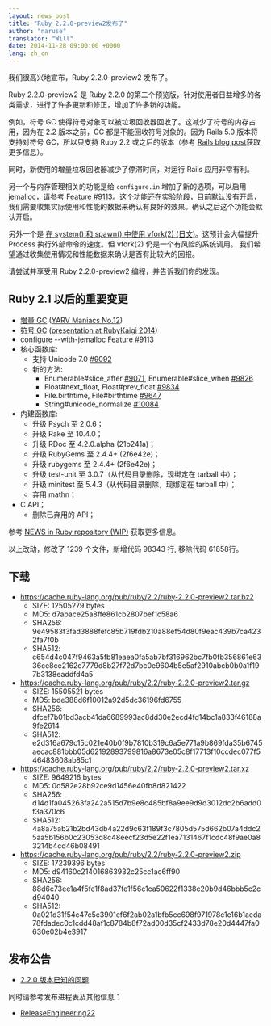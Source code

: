 ```yaml
---
layout: news_post
title: "Ruby 2.2.0-preview2发布了"
author: "naruse"
translator: "Will"
date: 2014-11-28 09:00:00 +0000
lang: zh_cn
---
```


我们很高兴地宣布，Ruby 2.2.0-preview2 发布了。

Ruby 2.2.0-preview2 是 Ruby 2.2.0 的第二个预览版，针对使用者日益增多的各类需求，进行了许多更新和修正，增加了许多新的功能。

例如，符号 GC 使得符号对象可以被垃圾回收器回收了。这减少了符号的内存占用，因为在 2.2 版本之前，GC 都是不能回收符号对象的。因为 Rails 5.0 版本将支持对符号 GC，所以只支持 Ruby 2.2 或之后的版本（参考 [Rails blog post](http://weblog.rubyonrails.org/2014/8/20/Rails-4-2-beta1/)获取更多信息）。

同时，新使用的增量垃圾回收器减少了停滞时间，对运行 Rails 应用非常有利。

另一个与内存管理相关的功能是给 `configure.in` 增加了新的选项，可以启用 jemalloc，请参考 [Feature #9113](https://bugs.ruby-lang.org/issues/9113)。这个功能还在实验阶段，目前默认没有开启，我们需要收集实际使用和性能的数据来确认有良好的效果。确认之后这个功能会默认开启。

另外一个是 [在 system() 和 spawn() 中使用 vfork(2) (日文)](http://www.a-k-r.org/d/2014-09.html#a2014_09_06)。这预计会大幅提升 Process 执行外部命令的速度。但 vfork(2) 仍是一个有风险的系统调用。 我们希望通过收集使用情况和性能数据来确认是否有比较大的回报。

请尝试并享受用 Ruby 2.2.0-preview2 编程，并告诉我们你的发现。

## Ruby 2.1 以后的重要变更

* [增量 GC](https://bugs.ruby-lang.org/issues/10137) ([YARV Maniacs No.12](http://magazine.rubyist.net/?0048-YARVManiacs))
* [符号 GC](https://bugs.ruby-lang.org/issues/9634) ([presentation at RubyKaigi 2014](http://www.slideshare.net/authorNari/symbol-gc))
* configure --with-jemalloc [Feature #9113](https://bugs.ruby-lang.org/issues/9113)
* 核心函数库:
  * 支持 Unicode 7.0 [#9092](https://bugs.ruby-lang.org/issues/9092)
  * 新的方法:
    * Enumerable#slice\_after [#9071](https://bugs.ruby-lang.org/issues/9071), Enumerable#slice\_when [#9826](https://bugs.ruby-lang.org/issues/9826)
    * Float#next\_float, Float#prev\_float [#9834](https://bugs.ruby-lang.org/issues/9834)
    * File.birthtime, File#birthtime [#9647](https://bugs.ruby-lang.org/issues/9647)
    * String#unicode\_normalize [#10084](https://bugs.ruby-lang.org/issues/10084)
* 内建函数库:
  * 升级 Psych 至 2.0.6；
  * 升级 Rake 至 10.4.0；
  * 升级 RDoc 至 4.2.0.alpha (21b241a)；
  * 升级 RubyGems 至 2.4.4+ (2f6e42e)；
  * 升级 rubygems 至 2.4.4+ (2f6e42e)；
  * 升级 test-unit 至 3.0.7（从代码目录删除，现绑定在 tarball 中）；
  * 升级 minitest 至 5.4.3（从代码目录删除，现绑定在 tarball 中）；
  * 弃用 mathn；
* C API；
  * 删除已弃用的 API；

参考 [NEWS in Ruby repository (WIP)](https://github.com/ruby/ruby/blob/v2_2_0_preview2/NEWS) 获取更多信息。

以上改动，修改了 1239 个文件，新增代码 98343 行, 移除代码 61858行。

## 下载

* <https://cache.ruby-lang.org/pub/ruby/2.2/ruby-2.2.0-preview2.tar.bz2>
  * SIZE:   12505279 bytes
  * MD5:    d7abace25a8ffe861cb2807bef1c58a6
  * SHA256: 9e49583f3fad3888fefc85b719fdb210a88ef54d80f9eac439b7ca4232fa7f0b
  * SHA512: c654d4c047f9463a5fb81eaea0fa5ab7bf316962bc7fb0fb356861e6336ce8ce2162c7779d8b27f72d7bc0e9604b5e5af2910abcb0b0a1f197b3138eaddfd4a5
* <https://cache.ruby-lang.org/pub/ruby/2.2/ruby-2.2.0-preview2.tar.gz>
  * SIZE:   15505521 bytes
  * MD5:    bde388d6f10012a92d5dc36196fd6755
  * SHA256: dfcef7b01bd3acb41da6689993ac8dd30e2ecd4fd14bc1a833f46188a9fe2614
  * SHA512: e2d316a679c15c021e40b0f9b7810b319c6a5e771a9b869fda35b6745aecac881bbb05d62192893799816a8673e05c8f17713f10ccdec077f546483608ab85c1
* <https://cache.ruby-lang.org/pub/ruby/2.2/ruby-2.2.0-preview2.tar.xz>
  * SIZE:   9649216 bytes
  * MD5:    0d582e28b92ce9d1456e40fb8d821422
  * SHA256: d14d1fa045263fa242a515d7b9e8c485bf8a9ee9d9d3012dc2b6add0f3a370c6
  * SHA512: 4a8a75ab21b2bd43db4a22d9c63f189f3c7805d575d662b07a4ddc25aa5b156b0c23053d8c48eecf23d5e22f1ea7131467f1cdc48f9ae0a83214b4cd46b08491
* <https://cache.ruby-lang.org/pub/ruby/2.2/ruby-2.2.0-preview2.zip>
  * SIZE:   17239396 bytes
  * MD5:    d94160c214016863932c25cc1ac6ff90
  * SHA256: 88d6c73ee1a4f5fe1f8ad37fe1f56c1ca50622f1338c20b9d46bbb5c2cd94040
  * SHA512: 0a021d31f54c47c5c3901ef6f2ab02a1bfb5cc698f971978c1e16b1aeda78fdadec0c1cdd48af1c8784b8f72ad00d35cf2433d78e20d4447fa0630e02b4e3917

## 发布公告

* [2.2.0 版本已知的问题](http://bugs.ruby-lang.org/projects/ruby-trunk/issues?query_id=115)

同时请参考发布进程表及其他信息：

* [ReleaseEngineering22](http://bugs.ruby-lang.org/projects/ruby-trunk/wiki/ReleaseEngineering22)
